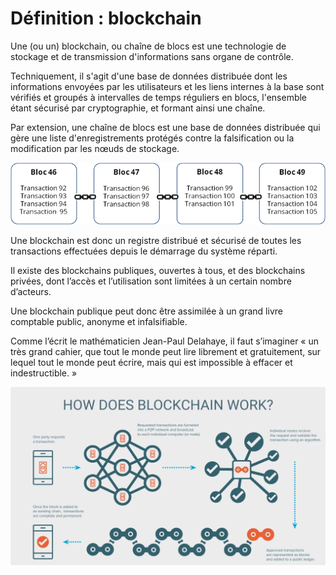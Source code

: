 # Définition : blockchain

Une (ou un) blockchain, ou chaîne de blocs est 
une technologie de stockage et de transmission d'informations sans organe de contrôle.

Techniquement, il s'agit d'une base de données distribuée
dont les informations envoyées par les utilisateurs et les liens internes à la base 
sont vérifiés et groupés à intervalles de temps réguliers en blocs, 
l'ensemble étant sécurisé par cryptographie, 
et formant ainsi une chaîne. 

Par extension, une chaîne de blocs est 
une base de données distribuée qui gère une liste d'enregistrements protégés contre la 
falsification ou la modification par les nœuds de stockage.

![Schéma d'une blockchain](../../images/blockchain-definition-1.png)

Une blockchain est donc un 
registre distribué et sécurisé de toutes les transactions effectuées depuis le démarrage 
du système réparti.

Il existe des blockchains publiques, ouvertes à tous, et des blockchains privées, 
dont l’accès et l’utilisation sont limitées à un certain nombre d’acteurs.

Une blockchain publique peut donc être assimilée à un grand livre comptable public, 
anonyme et infalsifiable. 

Comme l’écrit le mathématicien Jean-Paul Delahaye, il faut s’imaginer « un très grand cahier, 
que tout le monde peut lire librement et gratuitement, sur lequel tout le monde peut écrire, 
mais qui est impossible à effacer et indestructible. »

![Schéma d'une blockchain](../../images/blockchain-definition-2.jpg)